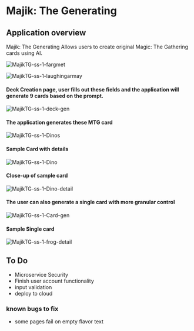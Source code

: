 # Majik: The Generating

## Application overview

Majik: The Generating Allows users to create original Magic: The Gathering cards using AI.

![MajikTG-ss-1-fargmet](https://github.com/keiferwise/DeckGen/assets/26557443/03fc529a-ae45-4bd6-86cf-6d06f2a00378)

![MajikTG-ss-1-laughingarmay](https://github.com/keiferwise/DeckGen/assets/26557443/cc41b7e9-8c1b-4cc1-9bea-d35bad95f314)

#### Deck Creation page, user fills out these fields and the application will generate 9 cards based on the prompt.

![MajikTG-ss-1-deck-gen](https://github.com/keiferwise/DeckGen/assets/26557443/c8df9528-aba9-4987-80ed-a7f0cb103fb2)
#### The application generates these MTG card
![MajikTG-ss-1-Dinos](https://github.com/keiferwise/DeckGen/assets/26557443/4c378035-303d-4c8e-8c34-48af44a0b390)
#### Sample Card with details
![MajikTG-ss-1-Dino](https://github.com/keiferwise/DeckGen/assets/26557443/bd5c1ebf-40da-43a7-bcc2-b55db76a1930)
#### Close-up of sample card
![MajikTG-ss-1-Dino-detail](https://github.com/keiferwise/DeckGen/assets/26557443/dd68ce0b-0c3b-4aa0-abb2-5b331e269fa0)
#### The user can also generate a single card with more granular control
![MajikTG-ss-1-Card-gen](https://github.com/keiferwise/DeckGen/assets/26557443/da05de6f-7b62-44f3-b896-152efe9e6497)
#### Sample Single card
![MajikTG-ss-1-frog-detail](https://github.com/keiferwise/DeckGen/assets/26557443/6e2888a4-0a39-4213-924e-4aed2635d56b)


## To Do
* Microservice Security
* Finish user account functionality
* input validation
* deploy to cloud

### known bugs to fix
* some pages fail on empty flavor text
